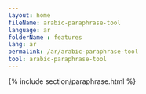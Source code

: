 ```yaml
---
layout: home
fileName: arabic-paraphrase-tool
language: ar
folderName : features
lang: ar
permalink: /ar/arabic-paraphrase-tool
tool: arabic-paraphrase-tool
---
```

{% include section/paraphrase.html %}